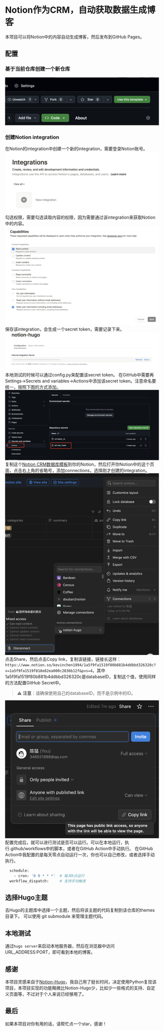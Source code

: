 # Notion作为CRM，自动获取数据生成博客
本项目可以将Notion中的内容自动生成博客，然后发布到GitHub Pages。
## 配置
### 基于当前仓库创建一个新仓库
![复制该仓库](/resources/github_template.png)
### 创建Notion integration
在Notion的integration中创建一个新的integration，需要登录Notion账号。
![创建Notion integration](/resources/notion_integrations.png)
勾选权限，需要勾选读取内容的权限，因为需要通过该integration来获取Notion中的内容。
![Notion integration config](/resources/notion_integration_config.png)
保存该integration，会生成一个secret token，需要记录下来。
![Notion integration config](/resources/notion_integration_secret.png)
本地测试的时候可以通过config.py来配置该secret token。
在GitHub中需要再Settings->Secrets and variables->Actions中添加该secret token。注意命名要统一，按照下图的方式添加。
![GitHub Secret](/resources/github_secret.png)
复制这个[Notion CRM数据库模板](https://www.notion.so/kevinchen1994/1a5f9fa1519f80b881b4ddbbd326320c?v=1a5f9fa1519f818e82ea000c2836b12f&pvs=4)到你的Notion，然后打开你Notion中的这个页面，点击右上角的省略号，添加connections，选择刚才创建的integration。
![Notion connection](/resources/notion_connection.png)
点击Share，然后点击Copy link，复制该链接，链接长这样：`https://www.notion.so/kevinchen1994/1a5f9fa1519f80b881b4ddbbd326320c?v=1a5f9fa1519f818e82ea000c2836b12f&pvs=4`，其中1a5f9fa1519f80b881b4ddbbd326320c是databaseID，复制这个值，使用同样的方法配置GitHub Secret中。
> ⚠️ **注意**：请确保使用自己的databaseID，而不是示例中的ID。

![Github databaseID](/resources/databaseID.png)
配置完成后，就可以进行测试是否可以运行。可以在本地运行，执行.github/workflows中的脚本，或者在GitHub Action中手动执行。
在GitHub Action中我配置的是每天零点自动运行一次，你也可以自己修改，或者选择手动执行。
```bash
  schedule:
    - cron: '0 0 * * *'  # 每天0点运行
  workflow_dispatch:     # 支持手动触发
```
## 选择Hugo主题
去Hugo的主题库中选择一个主题，然后将该主题的代码复制到该仓库的themes目录下。
可以使用 git submodule 来管理主题代码。
## 本地测试
通过```hugo server```来启动本地服务器，然后在浏览器中访问URL_ADDRESS:PORT，即可看到本地的博客。
## 感谢
本项目灵感来自于[Notion-Hugo](https://github.com/HEIGE-PCloud/Notion-Hugo)，我自己用了挺长时间，决定使用Python复现该项目，本项目实现的功能略微比Notion-Hugo少，比如少一些格式的支持、自定义页面等，不过对于个人来说已经够用了。
## 最后
如果本项目对你有用的话，请帮忙点一个star，感谢！